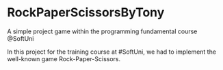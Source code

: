 # RockPaperScissorsByTony
A simple project game within the programming fundamental course @SoftUni

In this project for the training course at #SoftUni, we had to implement the well-known game Rock-Paper-Scissors.
